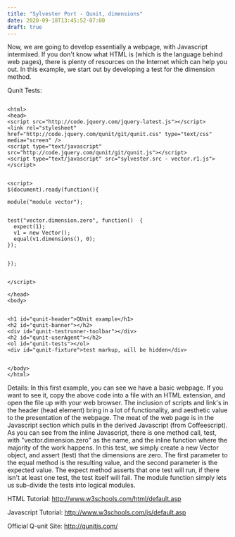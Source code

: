 ```yaml
---
title: "Sylvester Port - Qunit, dimensions"
date: 2020-09-18T13:45:52-07:00
draft: true
---
```


Now, we are going to develop essentially a webpage, with Javascript intermixed.  If you don't know what HTML is (which is the language behind web pages), there is plenty of resources on the Internet which can help you out.  In this example, we start out by developing a test for the dimension method.

Qunit Tests:

```

<html>
<head>
<script src="http://code.jquery.com/jquery-latest.js"></script>
<link rel="stylesheet" href="http://code.jquery.com/qunit/git/qunit.css" type="text/css" media="screen" />
<script type="text/javascript" src="http://code.jquery.com/qunit/git/qunit.js"></script>
<script type="text/javascript" src="sylvester.src - vector.r1.js"></script>


<script>
$(document).ready(function(){
    
module("module vector");


test("vector.dimension.zero", function()  {
  expect(1);
  v1 = new Vector();
  equal(v1.dimensions(), 0);
});


});


</script>
  
</head>
<body>


<h1 id="qunit-header">QUnit example</h1>
<h2 id="qunit-banner"></h2>
<div id="qunit-testrunner-toolbar"></div>
<h2 id="qunit-userAgent"></h2>
<ol id="qunit-tests"></ol>
<div id="qunit-fixture">test markup, will be hidden</div>


</body>
</html>

```

Details:
In this first example, you can see we have a basic webpage.  If you want to see it, copy the above code into a file with an HTML extension, and open the file up with your web browser.  The inclusion of scripts and link's in the header (head element) bring in a lot of functionality, and aesthetic value to the presentation of the webpage.  The meat of the web page is in the Javascript section which pulls in the derived Javascript (from Coffeescript).  As you can see from the inline Javascript, there is one method call, test, with "vector.dimension.zero" as the name, and the inline function where the majority of the work happens.  In this test, we simply create a new Vector object, and assert (test) that the dimensions are zero.  The first parameter to the equal method is the resulting value, and the second parameter is the expected value.  The expect method asserts that one test will run, if there isn't at least one test, the test itself will fail.  The module function simply lets us sub-divide the tests into logical modules.

HTML Tutorial:
http://www.w3schools.com/html/default.asp 

Javascript Tutorial:
http://www.w3schools.com/js/default.asp 

Official Q-unit Site:
http://qunitjs.com/ 


